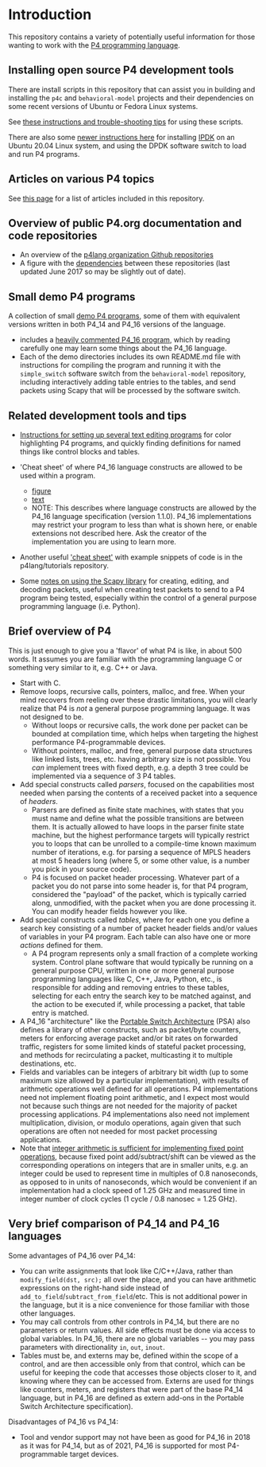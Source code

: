# Introduction

This repository contains a variety of potentially useful information
for those wanting to work with the [P4 programming
language](http://p4.org).


## Installing open source P4 development tools

There are install scripts in this repository that can assist you in
building and installing the `p4c` and `behavioral-model` projects and
their dependencies on some recent versions of Ubuntu or Fedora Linux
systems.

See [these instructions and trouble-shooting
tips](bin/README-install-troubleshooting.md) for using these scripts.

There are also some [newer instructions here](ipdk/README.md) for
installing [IPDK](https://ipdk.io) on an Ubuntu 20.04 Linux system,
and using the DPDK software switch to load and run P4 programs.


## Articles on various P4 topics

See [this page](docs/README.md) for a list of articles included in
this repository.


## Overview of public P4.org documentation and code repositories

* An overview of the [p4lang organization Github
  repositories](README-p4lang-repos.md)
* A figure with the [dependencies](dependencies.pdf) between these
  repositories (last updated June 2017 so may be slightly out of
  date).


## Small demo P4 programs

A collection of small [demo P4 programs](README-demos.md), some of
them with equivalent versions written in both P4_14 and P4_16 versions
of the language.

* includes a [heavily commented P4_16
  program](demo1/demo1-heavily-commented.p4_16.p4), which by reading
  carefully one may learn some things about the P4_16 language.
* Each of the demo directories includes its own README.md file with
  instructions for compiling the program and running it with the
  `simple_switch` software switch from the `behavioral-model`
  repository, including interactively adding table entries to the
  tables, and send packets using Scapy that will be processed by the
  software switch.


## Related development tools and tips

* [Instructions for setting up several text editing
  programs](README-editor-support.md) for color highlighting P4
  programs, and quickly finding definitions for named things like
  control blocks and tables.

* 'Cheat sheet' of where P4_16 language constructs are allowed to be
  used within a program.
  * [figure](p4-16-allowed-constructs.pdf)
  * [text](p4-16-allowed-constructs.txt)
  * NOTE: This describes where language constructs are allowed by the
    P4_16 language specification (version 1.1.0).  P4_16
    implementations may restrict your program to less than what is
    shown here, or enable extensions not described here.  Ask the
    creator of the implementation you are using to learn more.

* Another useful ['cheat sheet'](https://github.com/p4lang/tutorials/blob/master/p4-cheat-sheet.pdf)
  with example snippets of code is in the p4lang/tutorials repository.

* Some [notes on using the Scapy library](README-scapy.md) for
  creating, editing, and decoding packets, useful when creating test
  packets to send to a P4 program being tested, especially within the
  control of a general purpose programming language (i.e. Python).


## Brief overview of P4

This is just enough to give you a 'flavor' of what P4 is like, in
about 500 words.  It assumes you are familiar with the programming
language C or something very similar to it, e.g. C++ or Java.

* Start with C.
* Remove loops, recursive calls, pointers, malloc, and free.  When
  your mind recovers from reeling over these drastic limitations,
  you will clearly realize that P4 is _not_ a general purpose
  programming language.  It was not designed to be.
  * Without loops or recursive calls, the work done per packet can
    be bounded at compilation time, which helps when targeting the
    highest performance P4-programmable devices.
  * Without pointers, malloc, and free, general purpose data
    structures like linked lists, trees, etc. having arbitrary size
    is not possible.  You _can_ implement trees with fixed depth,
    e.g. a depth 3 tree could be implemented via a sequence of 3 P4
    tables.
* Add special constructs called _parsers_, focused on the capabilities
  most needed when parsing the contents of a received packet into a
  sequence of _headers_.
  * Parsers are defined as finite state machines, with states that
    you must name and define what the possible transitions are
    between them.  It is actually allowed to have loops in the
    parser finite state machine, but the highest performance targets
    will typically restrict you to loops that can be unrolled to a
    compile-time known maximum number of iterations, e.g. for
    parsing a sequence of MPLS headers at most 5 headers long (where
    5, or some other value, is a number you pick in your source
    code).
  * P4 is focused on packet header processing.  Whatever part of a
    packet you do not parse into some header is, for that P4
    program, considered the "payload" of the packet, which is
    typically carried along, unmodified, with the packet when you
    are done processing it.  You can modify header fields however
    you like.
* Add special constructs called _tables_, where for each one you
  define a search key consisting of a number of packet header fields
  and/or values of variables in your P4 program.  Each table can
  also have one or more _actions_ defined for them.
  * A P4 program represents only a small fraction of a complete
    working system.  Control plane software that would typically be
    running on a general purpose CPU, written in one or more general
    purpose programming languages like C, C++, Java, Python, etc.,
    is responsible for adding and removing entries to these tables,
    selecting for each entry the search key to be matched against,
    and the action to be executed if, while processing a packet,
    that table entry is matched.
* A P4_16 "architecture" like the [Portable Switch
  Architecture](https://p4.org/specs/) (PSA) also defines a library of
  other constructs, such as packet/byte counters, meters for enforcing
  average packet and/or bit rates on forwarded traffic, registers for
  some limited kinds of stateful packet processing, and methods for
  recirculating a packet, multicasting it to multiple destinations,
  etc.
* Fields and variables can be integers of arbitrary bit width (up to
  some maximum size allowed by a particular implementation), with
  results of arithmetic operations well defined for all operations.
  P4 implementations need not implement floating point arithmetic, and
  I expect most would not because such things are not needed for the
  majority of packet processing applications.  P4 implementations also
  need not implement multiplication, division, or modulo operations,
  again given that such operations are often not needed for most
  packet processing applications.
* Note that [integer arithmetic is sufficient for implementing fixed
  point operations](docs/floating-point-operations.md), because fixed
  point add/subtract/shift can be viewed as the corresponding
  operations on integers that are in smaller units, e.g. an integer
  could be used to represent time in multiples of 0.8 nanoseconds, as
  opposed to in units of nanoseconds, which would be convenient if an
  implementation had a clock speed of 1.25 GHz and measured time in
  integer number of clock cycles (1 cycle / 0.8 nanosec = 1.25 GHz).


## Very brief comparison of P4_14 and P4_16 languages

Some advantages of P4_16 over P4_14:

* You can write assignments that look like C/C++/Java, rather than
  `modify_field(dst, src);` all over the place, and you can have
  arithmetic expressions on the right-hand side instead of
  `add_to_field`/`subtract_from_field`/etc.  This is not additional
  power in the language, but it is a nice convenience for those
  familiar with those other languages.
* You may call controls from other controls in P4_14, but there are
  no parameters or return values.  All side effects must be done via
  access to global variables.  In P4_16, there are no global
  variables -- you may pass parameters with directionality `in`,
  `out`, `inout`.
* Tables must be, and externs may be, defined within the scope of a
  control, and are then accessible only from that control, which can
  be useful for keeping the code that accesses those objects closer
  to it, and knowing where they can be accessed from.  Externs are
  used for things like counters, meters, and registers that were
  part of the base P4_14 language, but in P4_16 are defined as
  extern add-ons in the Portable Switch Architecture specification).

Disadvantages of P4_16 vs P4_14:

* Tool and vendor support may not have been as good for P4_16 in 2018
  as it was for P4_14, but as of 2021, P4_16 is supported for most
  P4-programmable target devices.
